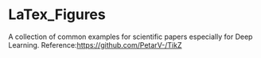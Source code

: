 # LaTex_Figures
A collection of common examples for scientific papers especially for Deep Learning. Reference:https://github.com/PetarV-/TikZ
